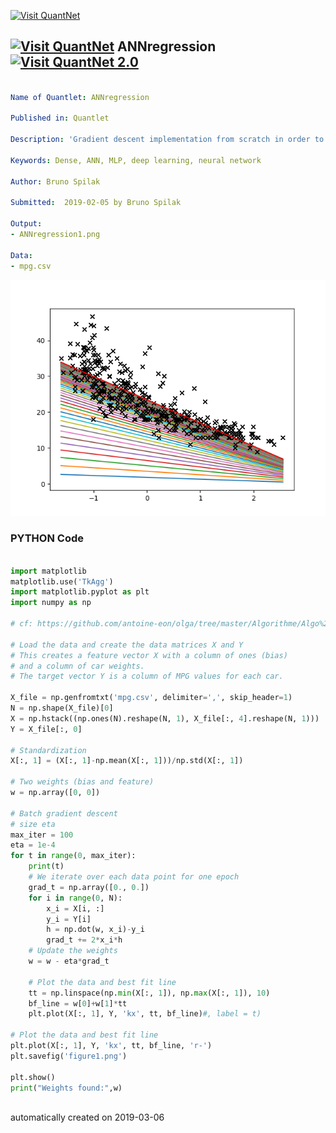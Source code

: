 [<img src="https://github.com/QuantLet/Styleguide-and-FAQ/blob/master/pictures/banner.png" width="888" alt="Visit QuantNet">](http://quantlet.de/)

## [<img src="https://github.com/QuantLet/Styleguide-and-FAQ/blob/master/pictures/qloqo.png" alt="Visit QuantNet">](http://quantlet.de/) **ANNregression** [<img src="https://github.com/QuantLet/Styleguide-and-FAQ/blob/master/pictures/QN2.png" width="60" alt="Visit QuantNet 2.0">](http://quantlet.de/)

```yaml

Name of Quantlet: ANNregression

Published in: Quantlet

Description: 'Gradient descent implementation from scratch in order to train an artificial neural network to fit a regression of city-cycle fuel consumption in miles per gallon.'

Keywords: Dense, ANN, MLP, deep learning, neural network

Author: Bruno Spilak

Submitted:  2019-02-05 by Bruno Spilak

Output:
- ANNregression1.png

Data:
- mpg.csv
```

![Picture1](ANNregression1.png)

### PYTHON Code
```python

import matplotlib
matplotlib.use('TkAgg')
import matplotlib.pyplot as plt
import numpy as np

# cf: https://github.com/antoine-eon/olga/tree/master/Algorithme/Algo%20Reseau%20Neuronal%20Regression%20Lineaire%20EX

# Load the data and create the data matrices X and Y
# This creates a feature vector X with a column of ones (bias)
# and a column of car weights.
# The target vector Y is a column of MPG values for each car.

X_file = np.genfromtxt('mpg.csv', delimiter=',', skip_header=1)
N = np.shape(X_file)[0]
X = np.hstack((np.ones(N).reshape(N, 1), X_file[:, 4].reshape(N, 1)))
Y = X_file[:, 0]

# Standardization
X[:, 1] = (X[:, 1]-np.mean(X[:, 1]))/np.std(X[:, 1])

# Two weights (bias and feature)
w = np.array([0, 0])

# Batch gradient descent
# size eta
max_iter = 100
eta = 1e-4
for t in range(0, max_iter):
    print(t)
    # We iterate over each data point for one epoch
    grad_t = np.array([0., 0.])
    for i in range(0, N):
        x_i = X[i, :]
        y_i = Y[i]
        h = np.dot(w, x_i)-y_i
        grad_t += 2*x_i*h
    # Update the weights
    w = w - eta*grad_t
    
    # Plot the data and best fit line
    tt = np.linspace(np.min(X[:, 1]), np.max(X[:, 1]), 10)
    bf_line = w[0]+w[1]*tt
    plt.plot(X[:, 1], Y, 'kx', tt, bf_line)#, label = t)

# Plot the data and best fit line
plt.plot(X[:, 1], Y, 'kx', tt, bf_line, 'r-')
plt.savefig('figure1.png')

plt.show()
print("Weights found:",w)



```

automatically created on 2019-03-06